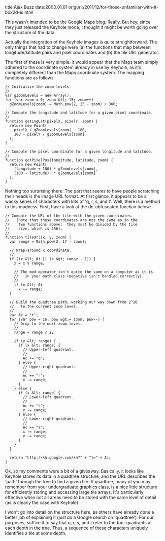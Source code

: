 title:Ajax Buzz
date:2000.01.01
origurl:/2011/12/for-those-unfamiliar-with-it-box2d-is.html

This wasn't intended to be the Google Maps blog. Really. But hey, since they
just released the Keyhole mode, I thought it might be worth going over the
structure of the data.

Actually the integration of the Keyhole images is quite straightforward. The
only things that had to change were (a) the functions that map between
longitude/latitude pairs and pixel coordinates and (b) the tile URL generator.

The first of these is very simple. It would appear that the Maps team simply
adhered to the coordinate system already in use by Keyhole, as it's completely
different than the Maps coordinate system. The mapping functions are as
follows:

    // Initialize the zoom levels.
    //
    var gZoomLevels = new Array();
    for (var zoom = 0; zoom &lt; 15; zoom++)
      gZoomLevels[zoom] = Math.pow(2, 25 - zoom) / 360;

    // Compute the longitude and latitude for a given pixel coordinate.
    //
    function getLngLat(pixelX, pixelY, zoom) {
      return new Point(
        pixelX / gZoomLevels[zoom] - 180,
        180 - pixelY / gZoomLevels[zoom]
      );
    }

    // Compute the pixel coordinate for a given longitude and latitude.
    //
    function getPixelPos(longitude, latitude, zoom) {
      return new Point(
        (longitude + 180) * gZoomLevels[zoom],
        (180 - latitude)  * gZoomLevels[zoom]
      );
    }

Nothing too surprising there. The part that seems to have people scratching
their heads is the image URL format. At first glance, it appears to be a wacky
series of characters with lots of 'q, r, s, and t'. Well, there is a method to
this madness. First, have a look at the de-obfuscated function below:

    // Compute the URL of the tile with the given coordinates.
    //   (note that these coordinates are not the same as in the
    //    two functions above:  they must be divided by the tile
    //    size, which is 256).
    //
    function tileUrl(x, y, zoom) {
      var range = Math.pow(2, 17 - zoom);

      // Wrap-around x coordinate.
      //
      if ((x &lt; 0) || (x &gt; range - 1)) {
        x = x % range;

        // The mod operator isn't quite the same on a computer as it is
        //   in your math class (negative isn't handled correctly).
        //
        if (x &lt; 0)
          x += range;
      }

      // Build the quadtree path, working our way down from 2^16
      //   to the current zoom level.
      //
      var Ac = "t";
      for (var pow = 16; pow &gt;= zoom; pow--) {
        // Drop to the next zoom level.
        //
        range = range / 2;

        if (y &lt; range) {
          if (x &lt; range) {
            // Upper-left quadrant.
            //
            Ac += "q";
          } else {
            // Upper-right quadrant.
            //
            Ac += "r";
            x -= range;
          }
        } else {
          if (x &lt; range) {
            // Lower-left quadrant.
            //
            Ac += "t";
            y -= range;
          } else {
            // Lower-right quadrant.
            //
            Ac += "s";
            x -= range;
            y -= range;
          }
        }
      }

      return "http://kh.google.com/kh?" + "t=" + Ac;
    }

Ok, so my comments were a bit of a giveaway. Basically, it looks like Keyhole
stores its data in a quadtree structure, and the URL describes the 'path'
through the tree to find a given tile. A quadtree, many of you may remember
from your undergraduate graphics class, is a nice little structure for
efficiently storing and accessing large tile arrays. It's particularly
effective when not all areas need to be stored with the same level of detail
(as is clearly the case with Keyhole).

I won't go into detail on the structure here, as others have already done a
better job of explaining it (just do a Google search on 'quadtree'). For our
purposes, suffice it to say that q, r, s, and t refer to the four quadrants at
each depth in the tree.  Thus, a sequence of these characters uniquely
identifies a tile at some depth.

